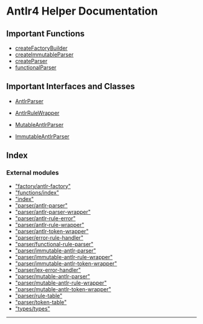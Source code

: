 
Antlr4 Helper Documentation
===========================

Important Functions
-------------------

*   [createFactoryBuilder](modules/_functions_index_.md#createfactorybuilder)
*   [createImmutableParser](modules/_functions_index_.md#createimmutableparser)
*   [createParser](modules/_functions_index_.md#createparser)
*   [functionalParser](modules/_functions_index_.md#functionalparser)

Important Interfaces and Classes
--------------------------------

*   [AntlrParser](./interfaces/_parser_antlr_parser_.antlrparser.md)
    
*   [AntlrRuleWrapper](./interfaces/_parser_antlr_rule_wrapper_.antlrrulewrapper.md)
    
*   [MutableAntlrParser](./classes/_parser_mutable_antlr_parser_.mutableantlrparser.md)
    
*   [ImmutableAntlrParser](./classes/_parser_immutable_antlr_parser_.immutableantlrparser.md)

## Index

### External modules

* ["factory/antlr-factory"](modules/_factory_antlr_factory_.md)
* ["functions/index"](modules/_functions_index_.md)
* ["index"](modules/_index_.md)
* ["parser/antlr-parser"](modules/_parser_antlr_parser_.md)
* ["parser/antlr-parser-wrapper"](modules/_parser_antlr_parser_wrapper_.md)
* ["parser/antlr-rule-error"](modules/_parser_antlr_rule_error_.md)
* ["parser/antlr-rule-wrapper"](modules/_parser_antlr_rule_wrapper_.md)
* ["parser/antlr-token-wrapper"](modules/_parser_antlr_token_wrapper_.md)
* ["parser/error-rule-handler"](modules/_parser_error_rule_handler_.md)
* ["parser/functional-rule-parser"](modules/_parser_functional_rule_parser_.md)
* ["parser/immutable-antlr-parser"](modules/_parser_immutable_antlr_parser_.md)
* ["parser/immutable-antlr-rule-wrapper"](modules/_parser_immutable_antlr_rule_wrapper_.md)
* ["parser/immutable-antlr-token-wrapper"](modules/_parser_immutable_antlr_token_wrapper_.md)
* ["parser/lex-error-handler"](modules/_parser_lex_error_handler_.md)
* ["parser/mutable-antlr-parser"](modules/_parser_mutable_antlr_parser_.md)
* ["parser/mutable-antlr-rule-wrapper"](modules/_parser_mutable_antlr_rule_wrapper_.md)
* ["parser/mutable-antlr-token-wrapper"](modules/_parser_mutable_antlr_token_wrapper_.md)
* ["parser/rule-table"](modules/_parser_rule_table_.md)
* ["parser/token-table"](modules/_parser_token_table_.md)
* ["types/types"](modules/_types_types_.md)

---


